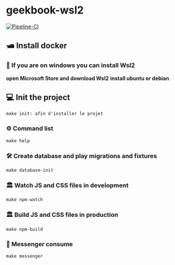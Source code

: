 # geekbook-wsl2

[![Pipeline-CI](https://github.com/duncanidaho14/geekbook-wsl2/actions/workflows/ci.yml/badge.svg?branch=main)](https://github.com/duncanidaho14/geekbook-wsl2/actions/workflows/ci.yml)


##  🛥 Install docker

###  📲 If you are on windows you can install Wsl2
**open Microsoft Store and download Wsl2**
**install ubuntu or debian**

## 💻 Init the project 

```make init: afin d'installer le projet```

### ⚙️ Command list

```make help```

### 🛠 Create database and play migrations and fixtures

```make database-init```

### 🏛️ Watch JS and CSS files in development

```make npm-watch```

### 🏛️ Build JS and CSS files in production

```make npm-build```

### 📧  Messenger consume

```make messenger```


